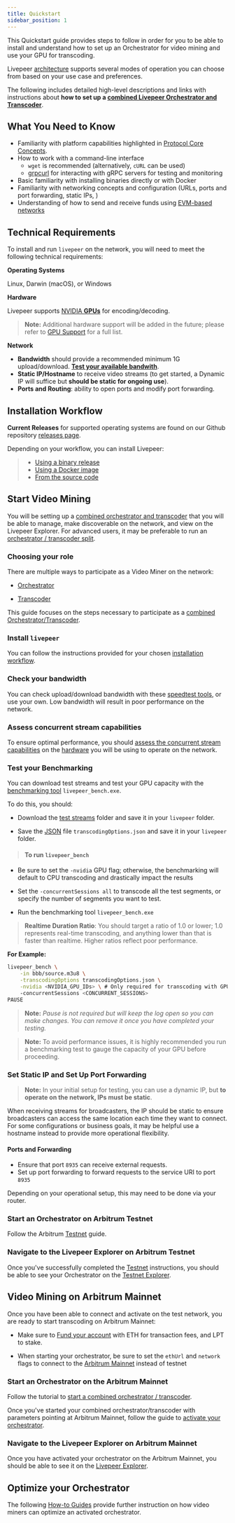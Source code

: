 ```yaml
---
title: Quickstart
sidebar_position: 1
---
```


This Quickstart guide provides steps to follow in order for you to be able to install and understand how to set up an Orchestrator for video mining and use your GPU for transcoding.

Livepeer [architecture](/video-miners/core-concepts/architecture) supports several modes of operation you can choose from based on your use case and preferences.

The following includes detailed high-level descriptions and links with instructions about **how to set up a [combined Livepeer Orchestrator and Transcoder](/video-miners/core-concepts/architecture)**.

## What You Need to Know

- Familiarity with platform capabilities highlighted in [Protocol Core Concepts](/protocol/core-concepts/).
- How to work with a command-line interface
    -  `wget` is recommended (alternatively, `cURL`  can be used)
    - [grpcurl](https://github.com/fullstorydev/grpcurl#grpcurl) for interacting with gRPC servers for testing and monitoring
- Basic familiarity with installing binaries directly or with Docker
- Familiarity with networking concepts and configuration (URLs, ports and port forwarding, static IPs, )
- Understanding of how to send and receive funds using [EVM-based networks](/installation/connect-to-arbitrum)  

## Technical Requirements

To install and run `livepeer` on the network, you will need to meet the following technical requirements:  

**Operating Systems** 

Linux, Darwin (macOS), or Windows

**Hardware** 

Livepeer supports [NVIDIA **GPUs**](/video-miners/reference/gpu-support) for encoding/decoding. 

> **Note:** Additional hardware support will be added in the future; please refer to [GPU Support](/video-miners/reference/gpu-support) for a full list. 

**Network** 

- **Bandwidth** should provide a recommended minimum 1G upload/download. [**Test your available bandwith**](/video-miners/reference/bandwidth).
- **Static IP/Hostname** to receive video streams 
(to get started, a Dynamic IP will suffice but **should be static for ongoing use**).
- **Ports and Routing**: ability to open ports and modify port forwarding.

## Installation Workflow

**Current Releases** for supported operating systems are found on our Github repository [releases page](https://github.com/livepeer/go-livepeer/releases).

Depending on your workflow, you can install Livepeer:
> * [Using a binary release](/installation/install-livepeer/binary-release)
> * [Using a Docker image](/installation/install-livepeer/docker)
> * [From the source code](/installation/install-livepeer/installing-for-development)

## Start Video Mining

You will be setting up a [combined orchestrator and transcoder](/video-miners/core-concepts/architecture) that you will be able to manage, make discoverable on the network, and view on the Livepeer Explorer. For advanced users, it may be preferable to run an [orchestrator / transcoder split](/video-miners/guides/o-t-split).

### Choosing your role

There are multiple ways to participate as a Video Miner on the network:

- [Orchestrator](/video-miners/#about-orchestrators)
    
- [Transcoder](/video-miners/#about-transcoders)

This guide focuses on the steps necessary to participate as a [combined Orchestrator/Transcoder](/video-miners/core-concepts/architecture).

### Install `livepeer`

You can follow the instructions provided for your chosen [installation workflow](#installation-workflow).


### Check your bandwidth

You can check upload/download bandwidth with these [speedtest tools](/video-miners/reference/bandwidth), or use your own. Low bandwidth will result in poor performance on the network.

### Assess concurrent stream capabilities

To ensure optimal performance, you should [assess the concurrent stream capabilities](/video-miners/reference/concurrency-check) on the [hardware](/video-miners/reference/gpu-support) you will be using to operate on the network.

### Test your Benchmarking

You can download test streams and test your GPU capacity with the [benchmarking tool](/video-miners/guides/benchmarking) `livepeer_bench.exe`.

To do this, you should:

- Download the [test streams](/video-miners/guides/benchmarking#download-the-test-stream) folder and save it in your `livepeer` folder.

- Save the [JSON](https://github.com/livepeer/go-livepeer/blob/master/cmd/livepeer_bench/transcodingOptions.json) file `transcodingOptions.json` and save it in your `livepeer` folder.

> #### To run `livepeer_bench`

- Be sure to set the `-nvidia` GPU flag; otherwise, the benchmarking will default to CPU transcoding and drastically impact the results

-  Set the `-concurrentSessions all` to transcode all the test segments, or specify the number of segments you want to test.

- Run the benchmarking tool `livepeer_bench.exe` 

> **Realtime Duration Ratio**: You should target a ratio of 1.0 or lower; 1.0 represents real-time transcoding, and anything lower than that is faster than realtime. Higher ratios reflect poor performance.


**For Example:**

```bash
livepeer_bench \
    -in bbb/source.m3u8 \
    -transcodingOptions transcodingOptions.json \
    -nvidia <NVIDIA_GPU_IDs> \ # Only required for transcoding with GPUs
    -concurrentSessions <CONCURRENT_SESSIONS>
PAUSE    
```
> **Note:** *Pause is not required but will keep the log open so you can make changes. You can remove it once you have completed your testing.*

> **Note:** To avoid performance issues, it is highly recommended you run a benchmarking test to gauge the capacity of your GPU before proceeding.

### Set Static IP and Set Up Port Forwarding

> **Note:** In your initial setup for testing, you can use a dynamic IP, but **to operate on the network, IPs must be static**.

When receiving streams for broadcasters, the IP should be static to ensure broadcasters can access the same location each time they want to connect. For some configurations or business goals, it may be helpful use a hostname instead to provide more operational flexibility. 

#### Ports and Forwarding
- Ensure that port `8935` can receive external requests.
- Set up port forwarding to forward requests to the service URI to port `8935`

Depending on your operational setup, this may need to be done via your router.

### Start an Orchestrator on Arbitrum Testnet

Follow the Arbitrum [Testnet](/video-miners/getting-started/testnet) guide.
 
### Navigate to the Livepeer Explorer on Arbitrum Testnet

 Once you've successfully completed the [Testnet](/video-miners/getting-started/testnet) instructions, you should be able to see your Orchestrator on the [Testnet Explorer](https://arbitrum-rinkeby.explorer.livepeer.org/orchestrators).

## Video Mining on Arbitrum Mainnet

Once you have been able to connect and activate on the test network, you are ready to start transcoding on Arbitrum Mainnet:

- Make sure to [Fund your account](/video-miners/getting-started/activation#fund-your-account-with-eth-and-lpt) with ETH for transaction fees, and LPT to stake.

- When starting your orchestrator, be sure to set the `ethUrl` and `network` flags to connect to the [Arbitrum Mainnet](/installation/connect-to-arbitrum) instead of testnet

### Start an Orchestrator on the Arbitrum Mainnet

Follow the tutorial to [start a combined orchestrator / transcoder](/video-miners/getting-started/activation#start-a-combined-orchestrator-and-transcoder).

Once you've started your combined orchestrator/transcoder with parameters pointing at Arbitrum Mainnet, follow the guide to [activate your orchestrator](/video-miners/getting-started/activation).

### Navigate to the Livepeer Explorer on Arbitrum Mainnet

Once you have activated your orchestrator on the Arbitrum Mainnet, you should be able to see it on the [Livepeer Explorer](https://explorer.livepeer.org/leaderboard). 

## Optimize your Orchestrator

The following [How-to Guides](/video-miners/guides/) provide further instruction on how video miners can optimize an activated orchestrator.

